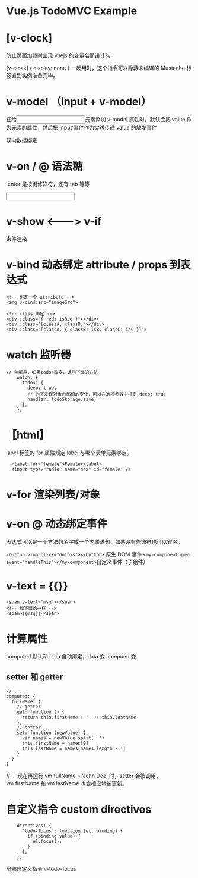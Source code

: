 # Vue.js TodoMVC Example

# [v-clock]

防止页面加载时出现 vuejs 的变量名而设计的

[v-cloak] { display: none } 一起用时，这个指令可以隐藏未编译的 Mustache 标签直到实例准备完毕。

# v-model （input + v-model）

在给<input />元素添加 v-model 属性时，默认会把 value 作为元素的属性，然后把'input'事件作为实时传递 value 的触发事件

双向数据绑定

# v-on / @ 语法糖

.enter 是按键修饰符，还有.tab 等等

<!-- 只有在 `key` 是 `Enter` 时调用 `vm.submit()` -->
<input v-on:keyup.enter="submit">

# v-show <---> v-if

条件渲染

# v-bind 动态绑定 attribute / props 到表达式

```
<!-- 绑定一个 attribute -->
<img v-bind:src="imageSrc">
```

```
<!-- class 绑定 -->
<div :class="{ red: isRed }"></div>
<div :class="[classA, classB]"></div>
<div :class="[classA, { classB: isB, classC: isC }]">
```

# watch 监听器

```
// 监听器，如果todos改变，调用下面的方法
    watch: {
      todos: {
        deep: true,
		// 为了发现对象内部值的变化，可以在选项参数中指定 deep: true
        handler: todoStorage.save,
      },
    },
```

# 【html】<label for>

label 标签的 for 属性规定 label 与哪个表单元素绑定。

```
  <label for="female">Female</label>
  <input type="radio" name="sex" id="female" />
```

# v-for 渲染列表/对象

# v-on @ 动态绑定事件

表达式可以是一个方法的名字或一个内联语句，如果没有修饰符也可以省略。

`<button v-on:click="doThis"></button>` 原生 DOM 事件
`<my-component @my-event="handleThis"></my-component>`自定义事件（子组件）

# v-text = {{}}

```
<span v-text="msg"></span>
<!-- 和下面的一样 -->
<span>{{msg}}</span>
```

# 计算属性

computed 默认和 data 自动绑定，data 变 compued 变

## setter 和 getter

```
// ...
computed: {
  fullName: {
    // getter
    get: function () {
      return this.firstName + ' ' + this.lastName
    },
    // setter
    set: function (newValue) {
      var names = newValue.split(' ')
      this.firstName = names[0]
      this.lastName = names[names.length - 1]
    }
  }
}

```

// ...
现在再运行 vm.fullName = 'John Doe' 时，setter 会被调用，vm.firstName 和 vm.lastName 也会相应地被更新。

# 自定义指令 custom directives

```
    directives: {
      "todo-focus": function (el, binding) {
        if (binding.value) {
          el.focus();
        }
      },
    },
```

局部自定义指令 v-todo-focus
